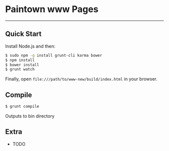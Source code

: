 # Paintown www Pages

***

## Quick Start

Install Node.js and then:

```sh
$ sudo npm -g install grunt-cli karma bower
$ npm install
$ bower install
$ grunt watch
```

Finally, open `file:///path/to/www-new/build/index.html` in your browser.

## Compile

```sh
$ grunt compile
```

Outputs to bin directory

## Extra

* TODO